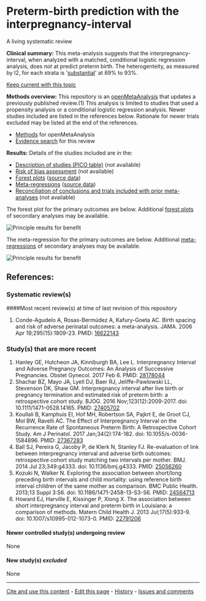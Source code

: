 # Preterm-birth prediction with the interpregnancy-interval

A living systematic review

**Clinical summary:** This meta-analysis suggests that the interpregnancy-interval, when analyzed with a matched, conditional logistic regression analysis, does *not* at predict preterm birth. The heterogenteity, as measured by I2, for each strata is '[substantial](http://handbook.cochrane.org/chapter_9/9_5_2_identifying_and_measuring_heterogeneity.htm)' at 89% to 93%.

[Keep current with this topic](Keep-up.md)

**Methods overview:** This repository is an [openMetaAnalysis](https://openmetaanalysis.github.io/) that updates a previously published review.(1) This analysis is limited to studies that used a propensity analysis or a conditional logistic regression analysis. Newer studies included are listed in the references below. Rationale for newer trials excluded may be listed at the end of the references. 

* [Methods](http://openmetaanalysis.github.io/methods.html) for openMetaAnalysis
* [Evidence search](evidence-search.md) for this review

**Results:** Details of the studies included are in the:
* [Description of studies (PICO table)](../../tree/master/study-details/pico-table.md) (not available)
* [Risk of bias assessment](../../tree/master/study-details/risk-of-bias.md) (not available)
* [Forest plots](../../tree/master/forest-plots) ([source data](../../tree/master/data))
* [Meta-regressions](../../tree/master/metaregression) ([source data](../../tree/master/data))
* [Reconciliation of conclusions and trials included with prior meta-analyses](../../tree/master/reconcilation-tables) (not available)

The forest plot for the primary outcomes are below. Additional [forest plots](../../tree/master/forest-plots) of secondary analyses may be available. 

![Principle results for benefit](https://raw.githubusercontent.com/openMetaAnalysis/Preterm-birth-prediction-with-the-interpregnancy-interval/master/forest-plots/Outcome-Primary.png "Principle results for benefit]")

The meta-regression for the primary outcomes are below. Additional [meta-regressions](../../tree/master/metaregression) of secondary analyses may be available. 

![Principle results for benefit](https://raw.githubusercontent.com/openMetaAnalysis/Preterm-birth-prediction-with-the-interpregnancy-interval/master/metaregression/Outcome-Primary.png "Principle results for benefit]")

References:
----------------------------------
### Systematic review(s)
####Most recent review(s) at time of last revision of this repository
1. Conde-Agudelo A, Rosas-Bermúdez A, Kafury-Goeta AC. Birth spacing and risk of adverse perinatal outcomes: a meta-analysis. JAMA. 2006 Apr 19;295(15):1809-23. PMID: [16622143](http://pubmed.gov/16622143)

### Study(s) that are more recent
1. Hanley GE, Hutcheon JA, Kinniburgh BA, Lee L. Interpregnancy Interval and Adverse Pregnancy Outcomes: An Analysis of Successive Pregnancies. Obstet Gynecol. 2017 Feb 6. PMID: [28178044](http://pubmed.gov/28178044)
2. Shachar BZ, Mayo JA, Lyell DJ, Baer RJ, Jeliffe-Pawlowski LL, Stevenson DK, Shaw GM. Interpregnancy interval after live birth or pregnancy termination and estimated risk of preterm birth: a retrospective cohort study. BJOG. 2016 Nov;123(12):2009-2017. doi: 10.1111/1471-0528.14165. PMID: [27405702](http://pubmed.gov/27405702)
3. Koullali B, Kamphuis EI, Hof MH, Robertson SA, Pajkrt E, de Groot CJ, Mol BW, 
Ravelli AC. The Effect of Interpregnancy Interval on the Recurrence Rate of Spontaneous Preterm Birth: A Retrospective Cohort Study. Am J Perinatol. 2017 Jan;34(2):174-182. doi: 10.1055/s-0036-1584896. PMID: [27367283](http://pubmed.gov/27367283)
4. Ball SJ, Pereira G, Jacoby P, de Klerk N, Stanley FJ. Re-evaluation of link between interpregnancy interval and adverse birth outcomes: retrospective cohort study matching two intervals per mother. BMJ. 2014 Jul 23;349:g4333. doi: 10.1136/bmj.g4333. PMID: [25056260](http://pubmed.gov/25056260)
5. Kozuki N, Walker N. Exploring the association between short/long preceding
birth intervals and child mortality: using reference birth interval children of the same mother as comparison. BMC Public Health. 2013;13 Suppl 3:S6. doi: 10.1186/1471-2458-13-S3-S6. PMID: [24564713](http://pubmed.gov/24564713)
6. Howard EJ, Harville E, Kissinger P, Xiong X. The association between short interpregnancy interval and preterm birth in Louisiana: a comparison of methods.  Matern Child Health J. 2013 Jul;17(5):933-9. doi: 10.1007/s10995-012-1073-0. PMID: [22791206](http://pubmed.gov/22791206)


#### Newer controlled study(s) undergoing review
None

#### New study(s) *excluded* 
None

-------------------------------
[Cite and use this content](https://github.com/openMetaAnalysis/openMetaAnalysis.github.io/blob/master/reusing.MD)  - [Edit this page](../../edit/master/README.md) - [History](../../commits/master/README.md)  - 
[Issues and comments](../../issues?q=is%3Aboth+is%3Aissue)

